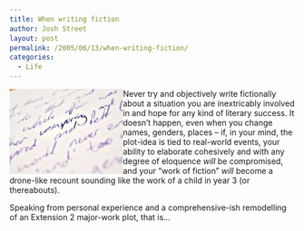```yaml
---
title: When writing fiction
author: Josh Street
layout: post
permalink: /2005/06/13/when-writing-fiction/
categories:
  - Life
---
```

<img src='/blog/wp-content/2005/06/imgp0042smlsharp.jpg' alt='' style='float:left;' />Never try and objectively write fictionally about a situation you are inextricably involved in and hope for any kind of literary success. It doesn&#8217;t happen, even when you change names, genders, places &#8211; if, in your mind, the plot-idea is tied to real-world events, your ability to elaborate cohesively and with any degree of eloquence *will* be compromised, and your &#8220;work of fiction&#8221; *will* become a drone-like recount sounding like the work of a child in year 3 (or thereabouts).

Speaking from personal experience and a comprehensive-ish remodelling of an Extension 2 major-work plot, that is&#8230;